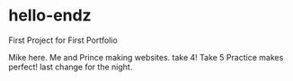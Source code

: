 # hello-endz
First Project for First Portfolio

Mike here. Me and Prince making websites.
take 4!
Take 5
Practice makes perfect! last change for the night.
